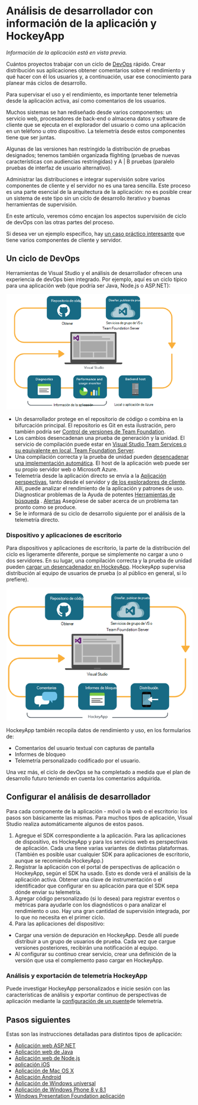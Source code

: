 <properties
    pageTitle="Análisis de desarrollador"
    description="DevOps con Visual Studio, información de la aplicación y HockeyApp"
    authors="alancameronwills"
    services="application-insights"
    documentationCenter=""
    manager="douge"/>

<tags
    ms.service="application-insights"
    ms.workload="tbd"
    ms.tgt_pltfrm="ibiza"
    ms.devlang="na"
    ms.topic="article" 
    ms.date="05/18/2016"
    ms.author="awills"/>

# <a name="developer-analytics-with-application-insights-and-hockeyapp"></a>Análisis de desarrollador con información de la aplicación y HockeyApp

*Información de la aplicación está en vista previa.*

Cuántos proyectos trabajar con un ciclo de [DevOps](https://en.wikipedia.org/wiki/DevOps) rápido. Crear distribución sus aplicaciones obtener comentarios sobre el rendimiento y qué hacer con él los usuarios y, a continuación, usar ese conocimiento para planear más ciclos de desarrollo. 

Para supervisar el uso y el rendimiento, es importante tener telemetría desde la aplicación activa, así como comentarios de los usuarios. 

Muchos sistemas se han rediseñado desde varios componentes: un servicio web, procesadores de back-end o almacena datos y software de cliente que se ejecuta en el explorador del usuario o como una aplicación en un teléfono u otro dispositivo. La telemetría desde estos componentes tiene que ser juntas.

Algunas de las versiones han restringido la distribución de pruebas designados; tenemos también organizada flighting (pruebas de nuevas características con audiencias restringidas) y A | B pruebas (paralelo pruebas de interfaz de usuario alternativo).

Administrar las distribuciones e integrar supervisión sobre varios componentes de cliente y el servidor no es una tarea sencilla. Este proceso es una parte esencial de la arquitectura de la aplicación: no es posible crear un sistema de este tipo sin un ciclo de desarrollo iterativo y buenas herramientas de supervisión.

En este artículo, veremos cómo encajan los aspectos supervisión de ciclo de devOps con las otras partes del proceso. 

Si desea ver un ejemplo específico, hay [un caso práctico interesante](http://aka.ms/mydrivingdocs) que tiene varios componentes de cliente y servidor.

## <a name="a-devops-cycle"></a>Un ciclo de DevOps

Herramientas de Visual Studio y el análisis de desarrollador ofrecen una experiencia de devOps bien integrado. Por ejemplo, aquí es un ciclo típico para una aplicación web (que podría ser Java, Node.js o ASP.NET):

![Ciclo de devops de aplicación Web](./media/app-insights-developer-analytics/040.png)

* Un desarrollador protege en el repositorio de código o combina en la bifurcación principal. El repositorio es Git en esta ilustración, pero también podría ser [Control de versiones de Team Foundation](https://www.visualstudio.com/docs/tfvc/overview).
* Los cambios desencadenan una prueba de generación y la unidad. El servicio de compilación puede estar en [Visual Studio Team Services o su equivalente en local, Team Foundation Server](https://www.visualstudio.com/docs/vsts-tfs-overview). 
* Una compilación correcta y la prueba de unidad pueden [desencadenar una implementación automática](https://www.visualstudio.com/docs/release/author-release-definition/more-release-definition). El host de la aplicación web puede ser su propio servidor web o Microsoft Azure. 
* Telemetría desde la aplicación directo se envía a la [Aplicación perspectivas](app-insights-overview.md), tanto desde el servidor y [de los exploradores de cliente](app-insights-javascript.md). Allí, puede analizar el rendimiento de la aplicación y patrones de uso. Diagnosticar problemas de la Ayuda de potentes [Herramientas de búsqueda](app-insights-analytics.md) . [Alertas](app-insights-alerts.md) Asegúrese de saber acerca de un problema tan pronto como se produce. 
* Se le informará de su ciclo de desarrollo siguiente por el análisis de la telemetría directo.

### <a name="device-and-desktop-apps"></a>Dispositivo y aplicaciones de escritorio

Para dispositivos y aplicaciones de escritorio, la parte de la distribución del ciclo es ligeramente diferente, porque se simplemente no cargar a uno o dos servidores. En su lugar, una compilación correcta y la prueba de unidad pueden [cargar un desencadenador en HockeyApp](https://support.hockeyapp.net/kb/third-party-bug-trackers-services-and-webhooks/how-to-use-hockeyapp-with-visual-studio-team-services-vsts-or-team-foundation-server-tfs). HockeyApp supervisa distribución al equipo de usuarios de prueba (o al público en general, si lo prefiere). 


![Ciclo de devops de dispositivo](./media/app-insights-developer-analytics/030.png)

HockeyApp también recopila datos de rendimiento y uso, en los formularios de:

* Comentarios del usuario textual con capturas de pantalla
* Informes de bloqueo
* Telemetría personalizado codificado por el usuario.

Una vez más, el ciclo de devOps se ha completado a medida que el plan de desarrollo futuro teniendo en cuenta los comentarios adquirida.


## <a name="setting-up-developer-analytics"></a>Configurar el análisis de desarrollador

Para cada componente de la aplicación - móvil o la web o el escritorio: los pasos son básicamente las mismas. Para muchos tipos de aplicación, Visual Studio realiza automáticamente algunos de estos pasos.

1. Agregue el SDK correspondiente a la aplicación. Para las aplicaciones de dispositivo, es HockeyApp y para los servicios web es perspectivas de aplicación. Cada una tiene varias variantes de distintas plataformas. (También es posible usar cualquier SDK para aplicaciones de escritorio, aunque se recomienda HockeyApp.)
2. Registrar la aplicación con el portal de perspectivas de aplicación o HockeyApp, según el SDK ha usado. Esto es donde verá el análisis de la aplicación activa. Obtener una clave de instrumentación o el identificador que configurar en su aplicación para que el SDK sepa dónde enviar su telemetría.
3. Agregar código personalizado (si lo desea) para registrar eventos o métricas para ayudarle con los diagnósticos o para analizar el rendimiento o uso. Hay una gran cantidad de supervisión integrada, por lo que no necesita en el primer ciclo.
3. Para las aplicaciones del dispositivo:
 * Cargar una versión de depuración en HockeyApp. Desde allí puede distribuir a un grupo de usuarios de prueba. Cada vez que cargue versiones posteriores, recibirán una notificación al equipo.
 * Al configurar su continuo crear servicio, crear una definición de la versión que usa el complemento paso cargar en HockeyApp.

### <a name="analytics-and-export-for-hockeyapp-telemetry"></a>Análisis y exportación de telemetría HockeyApp

Puede investigar HockeyApp personalizados e inicie sesión con las características de análisis y exportar continuo de perspectivas de aplicación mediante la [configuración de un puente](app-insights-hockeyapp-bridge-app.md)de telemetría.



## <a name="next-steps"></a>Pasos siguientes
 
Estas son las instrucciones detalladas para distintos tipos de aplicación:

* [Aplicación web ASP.NET](app-insights-asp-net.md) 
* [Aplicación web de Java](app-insights-java-get-started.md)
* [Aplicación web de Node.js](https://github.com/Microsoft/ApplicationInsights-node.js)
* [aplicación iOS](https://support.hockeyapp.net/kb/client-integration-ios-mac-os-x-tvos/hockeyapp-for-ios)
* [Aplicación de Mac OS X](https://support.hockeyapp.net/kb/client-integration-ios-mac-os-x-tvos/hockeyapp-for-mac-os-x)
* [Aplicación Android](https://support.hockeyapp.net/kb/client-integration-android/hockeyapp-for-android-sdk)
* [Aplicación de Windows universal](https://support.hockeyapp.net/kb/client-integration-windows-and-windows-phone/how-to-create-an-app-for-uwp)
* [Aplicación de Windows Phone 8 y 8.1](https://support.hockeyapp.net/kb/client-integration-windows-and-windows-phone/hockeyapp-for-windows-phone-silverlight-apps-80-and-81)
* [Windows Presentation Foundation aplicación](https://support.hockeyapp.net/kb/client-integration-windows-and-windows-phone/hockeyapp-for-windows-wpf-apps)


